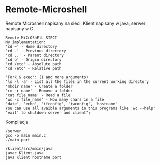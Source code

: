 # Remote-Microshell
Remote Microshell napisany na sieci.
Klient napisany w java, serwer napisany w C.

```shell
Remote MiCrOShElL SIECI
My implementation:
'cd ~' - Home directory
'cd -' - Previous directory
'cd ..' - Parent directory
'cd o' - Origin directory
'cd /etc' - Absolute path
'cd /etc' - Relative path

'Fork & exec': (1 and more arguments)
'ls -l -a' - List all the files in the current working directory
'mkdir name' - Create a folder
'rm -r name' - Remove a folder
'cat file_name' - Read a file
'wc -c file_name' - How many chars in a file
'date', 'echo', 'ifconfig', 'iwconfig', 'hostname'
You can use all avaible arguments in this programs like 'wc --help'
'exit' to shutdown server and client";
```

Kompilacja
```shell
/serwer
gcc -o main main.c
./main port

/klient/src/main/java
javac Klient.java
java Klient hostname port
```
